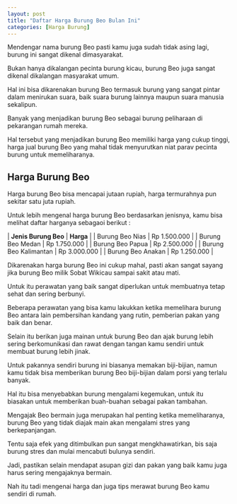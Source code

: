 ```yaml
---
layout: post
title: "Daftar Harga Burung Beo Bulan Ini"
categories: [Harga Burung]
---
```


Mendengar nama burung Beo pasti kamu juga sudah tidak asing lagi, burung ini sangat dikenal dimasyarakat.

Bukan hanya dikalangan pecinta burung kicau, burung Beo juga sangat dikenal dikalangan masyarakat umum.

Hal ini bisa dikarenakan burung Beo termasuk burung yang sangat pintar dalam menirukan suara, baik suara burung lainnya maupun suara manusia sekalipun.

Banyak yang menjadikan burung Beo sebagai burung peliharaan di pekarangan rumah mereka.

Hal tersebut yang menjadikan burung Beo memiliki harga yang cukup tinggi, harga jual burung Beo yang mahal tidak menyurutkan niat parav pecinta burung untuk memeliharanya.

## Harga Burung Beo

Harga burung Beo bisa mencapai jutaan rupiah, harga termurahnya pun sekitar satu juta rupiah.

Untuk lebih mengenal harga burung Beo berdasarkan jenisnya, kamu bisa melihat daftar harganya sebagaoi berikut :

| **Jenis Burung Beo** | **Harga** |
| Burung Beo Nias	| Rp 1.500.000 |
| Burung Beo Medan | Rp 1.750.000 |
| Burung Beo Papua | 	Rp 2.500.000 |
| Burung Beo Kalimantan |	Rp 3.000.000 |
| Burung Beo Anakan |	Rp 1.250.000 |

Dikarenakan harga burung Beo ini cukup mahal, pasti akan sangat sayang jika burung Beo milik Sobat Wikicau sampai sakit atau mati.

Untuk itu perawatan yang baik sangat diperlukan untuk membuatnya tetap sehat dan sering berbunyi.

Beberapa perawatan yang bisa kamu lakukkan ketika memelihara burung Beo antara lain pembersihan kandang yang rutin, pemberian pakan yang baik dan benar.

Selain itu berikan juga mainan untuk burung Beo dan ajak burung lebih sering berkomunikasi dan rawat dengan tangan kamu sendiri untuk membuat burung lebih jinak.

Untuk pakannya sendiri burung ini biasanya memakan biji-bijian, namun kamu tidak bisa memberikan burung Beo biji-bijian dalam porsi yang terlalu banyak.

Hal itu bisa menyebabkan burung mengalami kegemukan, untuk itu biasakan untuk memberikan buah-buahan sebagai pakan tambahan.

Mengajak Beo bermain juga merupakan hal penting ketika memeliharanya, burung Beo yang tidak diajak main akan mengalami stres yang berkepanjangan.

Tentu saja efek yang ditimbulkan pun sangat mengkhawatirkan, bis saja burung stres dan mulai mencabuti bulunya sendiri.

Jadi, pastikan selain mendapat asupan gizi dan pakan yang baik kamu juga harus sering mengajaknya bermain.

Nah itu tadi mengenai harga dan juga tips merawat burung Beo kamu sendiri di rumah.